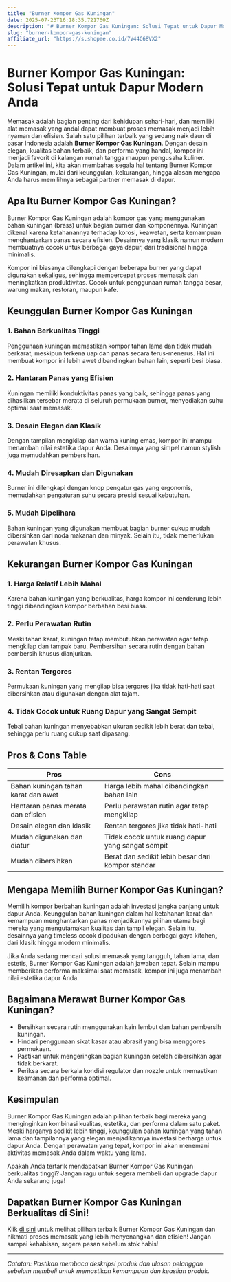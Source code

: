 ```yaml
---
title: "Burner Kompor Gas Kuningan"
date: 2025-07-23T16:18:35.721760Z
description: "# Burner Kompor Gas Kuningan: Solusi Tepat untuk Dapur Modern Anda..."
slug: "burner-kompor-gas-kuningan"
affiliate_url: "https://s.shopee.co.id/7V44C68VX2"
---
```

# Burner Kompor Gas Kuningan: Solusi Tepat untuk Dapur Modern Anda

Memasak adalah bagian penting dari kehidupan sehari-hari, dan memiliki alat memasak yang andal dapat membuat proses memasak menjadi lebih nyaman dan efisien. Salah satu pilihan terbaik yang sedang naik daun di pasar Indonesia adalah **Burner Kompor Gas Kuningan**. Dengan desain elegan, kualitas bahan terbaik, dan performa yang handal, kompor ini menjadi favorit di kalangan rumah tangga maupun pengusaha kuliner. Dalam artikel ini, kita akan membahas segala hal tentang Burner Kompor Gas Kuningan, mulai dari keunggulan, kekurangan, hingga alasan mengapa Anda harus memilihnya sebagai partner memasak di dapur.

## Apa Itu Burner Kompor Gas Kuningan?

Burner Kompor Gas Kuningan adalah kompor gas yang menggunakan bahan kuningan (brass) untuk bagian burner dan komponennya. Kuningan dikenal karena ketahanannya terhadap korosi, keawetan, serta kemampuan menghantarkan panas secara efisien. Desainnya yang klasik namun modern membuatnya cocok untuk berbagai gaya dapur, dari tradisional hingga minimalis.

Kompor ini biasanya dilengkapi dengan beberapa burner yang dapat digunakan sekaligus, sehingga mempercepat proses memasak dan meningkatkan produktivitas. Cocok untuk penggunaan rumah tangga besar, warung makan, restoran, maupun kafe.

## Keunggulan Burner Kompor Gas Kuningan

### 1. Bahan Berkualitas Tinggi
Penggunaan kuningan memastikan kompor tahan lama dan tidak mudah berkarat, meskipun terkena uap dan panas secara terus-menerus. Hal ini membuat kompor ini lebih awet dibandingkan bahan lain, seperti besi biasa.

### 2. Hantaran Panas yang Efisien
Kuningan memiliki konduktivitas panas yang baik, sehingga panas yang dihasilkan tersebar merata di seluruh permukaan burner, menyediakan suhu optimal saat memasak.

### 3. Desain Elegan dan Klasik
Dengan tampilan mengkilap dan warna kuning emas, kompor ini mampu menambah nilai estetika dapur Anda. Desainnya yang simpel namun stylish juga memudahkan pembersihan.

### 4. Mudah Diresapkan dan Digunakan
Burner ini dilengkapi dengan knop pengatur gas yang ergonomis, memudahkan pengaturan suhu secara presisi sesuai kebutuhan.

### 5. Mudah Dipelihara
Bahan kuningan yang digunakan membuat bagian burner cukup mudah dibersihkan dari noda makanan dan minyak. Selain itu, tidak memerlukan perawatan khusus.

## Kekurangan Burner Kompor Gas Kuningan

### 1. Harga Relatif Lebih Mahal
Karena bahan kuningan yang berkualitas, harga kompor ini cenderung lebih tinggi dibandingkan kompor berbahan besi biasa.

### 2. Perlu Perawatan Rutin
Meski tahan karat, kuningan tetap membutuhkan perawatan agar tetap mengkilap dan tampak baru. Pembersihan secara rutin dengan bahan pembersih khusus dianjurkan.

### 3. Rentan Tergores
Permukaan kuningan yang mengilap bisa tergores jika tidak hati-hati saat dibersihkan atau digunakan dengan alat tajam.

### 4. Tidak Cocok untuk Ruang Dapur yang Sangat Sempit
Tebal bahan kuningan menyebabkan ukuran sedikit lebih berat dan tebal, sehingga perlu ruang cukup saat dipasang.

## Pros & Cons Table

| **Pros** | **Cons** |
|---|---|
| Bahan kuningan tahan karat dan awet | Harga lebih mahal dibandingkan bahan lain |
| Hantaran panas merata dan efisien | Perlu perawatan rutin agar tetap mengkilap |
| Desain elegan dan klasik | Rentan tergores jika tidak hati-hati |
| Mudah digunakan dan diatur | Tidak cocok untuk ruang dapur yang sangat sempit |
| Mudah dibersihkan | Berat dan sedikit lebih besar dari kompor standar |

## Mengapa Memilih Burner Kompor Gas Kuningan?

Memilih kompor berbahan kuningan adalah investasi jangka panjang untuk dapur Anda. Keunggulan bahan kuningan dalam hal ketahanan karat dan kemampuan menghantarkan panas menjadikannya pilihan utama bagi mereka yang mengutamakan kualitas dan tampil elegan. Selain itu, desainnya yang timeless cocok dipadukan dengan berbagai gaya kitchen, dari klasik hingga modern minimalis.

Jika Anda sedang mencari solusi memasak yang tangguh, tahan lama, dan estetis, Burner Kompor Gas Kuningan adalah jawaban tepat. Selain mampu memberikan performa maksimal saat memasak, kompor ini juga menambah nilai estetika dapur Anda.

## Bagaimana Merawat Burner Kompor Gas Kuningan?

- Bersihkan secara rutin menggunakan kain lembut dan bahan pembersih kuningan.
- Hindari penggunaan sikat kasar atau abrasif yang bisa menggores permukaan.
- Pastikan untuk mengeringkan bagian kuningan setelah dibersihkan agar tidak berkarat.
- Periksa secara berkala kondisi regulator dan nozzle untuk memastikan keamanan dan performa optimal.

## Kesimpulan

Burner Kompor Gas Kuningan adalah pilihan terbaik bagi mereka yang menginginkan kombinasi kualitas, estetika, dan performa dalam satu paket. Meski harganya sedikit lebih tinggi, keunggulan bahan kuningan yang tahan lama dan tampilannya yang elegan menjadikannya investasi berharga untuk dapur Anda. Dengan perawatan yang tepat, kompor ini akan menemani aktivitas memasak Anda dalam waktu yang lama.

Apakah Anda tertarik mendapatkan Burner Kompor Gas Kuningan berkualitas tinggi? Jangan ragu untuk segera membeli dan upgrade dapur Anda sekarang juga!

## Dapatkan Burner Kompor Gas Kuningan Berkualitas di Sini!

Klik [di sini](https://s.shopee.co.id/7V44C68VX2) untuk melihat pilihan terbaik Burner Kompor Gas Kuningan dan nikmati proses memasak yang lebih menyenangkan dan efisien! Jangan sampai kehabisan, segera pesan sebelum stok habis!

---

*Catatan: Pastikan membaca deskripsi produk dan ulasan pelanggan sebelum membeli untuk memastikan kemampuan dan keaslian produk.*